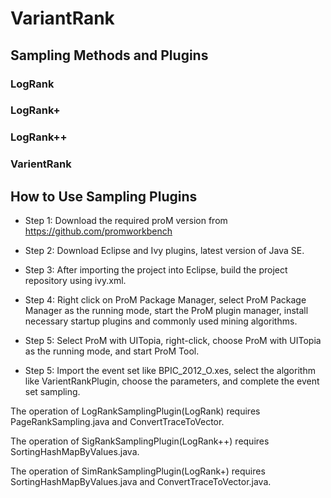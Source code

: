# VariantRank

## Sampling Methods and Plugins
### LogRank

### LogRank+

### LogRank++

### VarientRank

## How to Use Sampling Plugins
- Step 1: Download the required proM version from https://github.com/promworkbench

- Step 2: Download Eclipse and Ivy plugins, latest version of Java SE.

- Step 3: After importing the project into Eclipse, build the project repository using ivy.xml.

- Step 4: Right click on ProM Package Manager, select ProM Package Manager as the running mode, start the ProM plugin manager, install necessary startup plugins and commonly used mining algorithms.

- Step 5: Select ProM with UITopia, right-click, choose ProM with UITopia as the running mode, and start ProM Tool.

- Step 5: Import the event set like BPIC_2012_O.xes, select the algorithm like VarientRankPlugin, choose the parameters, and complete the event set sampling.

The operation of LogRankSamplingPlugin(LogRank) requires  PageRankSampling.java and ConvertTraceToVector.

The operation of SigRankSamplingPlugin(LogRank++) requires  SortingHashMapByValues.java.

The operation of SimRankSamplingPlugin(LogRank+) requires  SortingHashMapByValues.java and ConvertTraceToVector.java.
